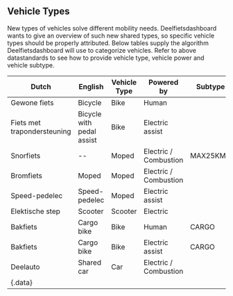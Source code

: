 ## Vehicle Types

New types of vehicles solve different mobility needs.
Deelfietsdashboard wants to give an overview of such new shared types, so specific vehicle types should be properly attributed. 
Below tables supply the algorithm Deelfietsdashboard will use to categorize vehicles.
Refer to above datastandards to see how to provide vehicle type, vehicle power and vehicle subtype.

| Dutch                       | English                   | Vehicle Type | Powered by            | Subtype  |
| --------------------------- | ------------------------- | ------------ | --------------------- | -------- |
| Gewone fiets                | Bicycle                   | Bike         | Human                 |          |
| Fiets met trapondersteuning | Bicycle with pedal assist | Bike         | Electric assist       |          |
| Snorfiets                   | --                        | Moped        | Electric / Combustion | MAX25KMH |
| Bromfiets                   | Moped                     | Moped        | Electric / Combustion |          |
| Speed-pedelec               | Speed-pedelec             | Moped        | Electric assist       |          |
| Elektische step             | Scooter                   | Scooter      | Electric              |          |
| Bakfiets                    | Cargo bike                | Bike         | Human                 | CARGO    |
| Bakfiets                    | Cargo bike                | Bike         | Electric assist       | CARGO    |
| Deelauto                    | Shared car                | Car          | Electric / Combustion |          |
| {.data}
